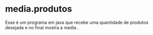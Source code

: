 # media.produtos
Esse é um programa em java que recebe uma quantidade de produtos desejada e no final mostra a media .
